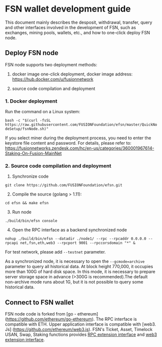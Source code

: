 # FSN wallet development guide

This document mainly describes the desposit, withdrawal, transfer, query and other interfaces involved in the development of FSN, such as exchanges, mining pools, wallets, etc., and how to one-click deploy FSN node.

## Deploy FSN node

FSN node supports two deployment methods:

1. docker image one-click deployment, docker image address: https://hub.docker.com/u/fusionnetwork

2. source code compilation and deployment

### 1. Docker deployment

Run the command on a Linux system:

`bash -c "$(curl -fsSL https://raw.githubusercontent.com/FUSIONFoundation/efsn/master/QuickNodeSetup/fsnNode.sh)"`

If you select miner during the deployment process, you need to enter the keystore file content and password. For details, please refer to: https://fusionnetworks.zendesk.com/hc/en-us/categories/360001967614-Staking-On-Fusion-MainNet

### 2. Source code compilation and deployment

1. Synchronize code

`git clone https://github.com/FUSIONFoundation/efsn.git`

2. Compile the source (golang > 1.11):

`cd efsn && make efsn`

3. Run node

`./build/bin/efsn console`

4. Open the RPC interface as a backend synchronized node

`nohup ./build/bin/efsn --datadir ./node1/ --rpc --rpcaddr 0.0.0.0 --rpcapi net,fsn,eth,web3 --rpcport 9001 --rpccorsdomain "*" &`

For test network, please add `--testnet` parameter.

As a synchronized node, it is necessary to open the `--gcmode=archive` parameter to query all historical data. At block height  770,000, it occupies more than 100G of hard disk space. In this mode, it is necessary to prepare server storage space in advance (>300G is recommended).The default non-archive mode runs about 1G, but it is not possible to query some historical data.

## Connect to FSN wallet

FSN node code is forked from [go - ethereum] (https://github.com/ethereum/go-ethereum). The RPC interface is compatible with ETH. Upper application interface is compatible with [web3. Js] (https://github.com/ethereum/web3.js). FSN's Ticket, Asset, Timelock USAN, Swap, Staking functions provides [RPC extension interface](https://github.com/FUSIONFoundation/efsn/wiki/FSN-RPC-API) and [web3 extension interface](https://github.com/FUSIONFoundation/web3-fusion-extend).


